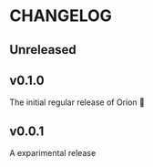 # CHANGELOG

## Unreleased

## v0.1.0

The initial regular release of Orion 🎉

## v0.0.1

A exparimental release
